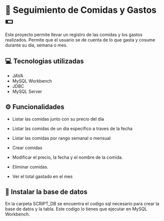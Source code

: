 # :apple: Seguimiento de Comidas y Gastos :dollar:

Este proyecto permite llevar un registro de las comidas y los gastos realizados. Permite que el usuario se de cuenta de lo que gasta y cosume durante su dia, semana o mes.

## :computer: Tecnologias utilizadas

- JAVA
- MySQL Workbench
- JDBC
- MySQL Server

## :gear: Funcionalidades

- Listar las comidas junto con su precio del dia

- Listar las comidas de un dia especifico a traves de la fecha

- Listar las comidas por rango semanal o mensual

- Crear comidas

- Modificar el precio, la fecha y el nombre de la comida.

- Eliminar comidas.

- Ver el total gastado en el mes

## :hammer: Instalar la base de datos

En la carpeta SCRIPT_DB se encuentra el codigo sql necesario para crear la base de datos y la tabla. Este codigo lo tienes que ejecutar en MySQL Workbench.
